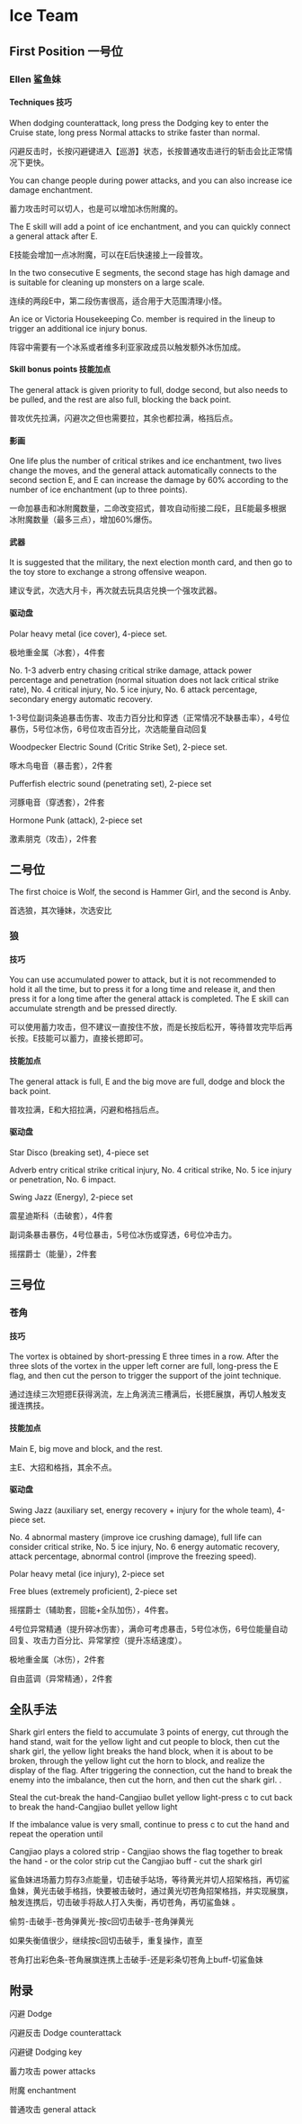 # Ice Team

## First Position 一号位

### Ellen 鲨鱼妹

#### Techniques 技巧

When dodging counterattack, long press the Dodging key to enter the Cruise state, long press Normal attacks to strike faster than normal.

闪避反击时，长按闪避键进入【巡游】状态，长按普通攻击进行的斩击会比正常情况下更快。

You can change people during power attacks, and you can also increase ice damage enchantment.

蓄力攻击时可以切人，也是可以增加冰伤附魔的。

The E skill will add a point of ice enchantment, and you can quickly connect a general attack after E.

E技能会增加一点冰附魔，可以在E后快速接上一段普攻。

In the two consecutive E segments, the second stage has high damage and is suitable for cleaning up monsters on a large scale.

连续的两段E中，第二段伤害很高，适合用于大范围清理小怪。

An ice or Victoria Housekeeping Co. member is required in the lineup to trigger an additional ice injury bonus.

阵容中需要有一个冰系或者维多利亚家政成员以触发额外冰伤加成。

#### Skill bonus points 技能加点

The general attack is given priority to full, dodge second, but also needs to be pulled, and the rest are also full, blocking the back point.

普攻优先拉满，闪避次之但也需要拉，其余也都拉满，格挡后点。

#### 影画

One life plus the number of critical strikes and ice enchantment, two lives change the moves, and the general attack automatically connects to the second section E, and E can increase the damage by 60% according to the number of ice enchantment (up to three points).

一命加暴击和冰附魔数量，二命改变招式，普攻自动衔接二段E，且E能最多根据冰附魔数量（最多三点），增加60%爆伤。

#### 武器

It is suggested that the military, the next election month card, and then go to the toy store to exchange a strong offensive weapon.

建议专武，次选大月卡，再次就去玩具店兑换一个强攻武器。

#### 驱动盘

Polar heavy metal (ice cover), 4-piece set.

极地重金属（冰套），4件套

No. 1-3 adverb entry chasing critical strike damage, attack power percentage and penetration (normal situation does not lack critical strike rate), No. 4 critical injury, No. 5 ice injury, No. 6 attack percentage, secondary energy automatic recovery.

1-3号位副词条追暴击伤害、攻击力百分比和穿透（正常情况不缺暴击率），4号位暴伤，5号位冰伤，6号位攻击百分比，次选能量自动回复

Woodpecker Electric Sound (Critic Strike Set), 2-piece set.

啄木鸟电音（暴击套），2件套

Pufferfish electric sound (penetrating set), 2-piece set

河豚电音（穿透套），2件套

Hormone Punk (attack), 2-piece set

激素朋克（攻击），2件套

## 二号位

The first choice is Wolf, the second is Hammer Girl, and the second is Anby.

首选狼，其次锤妹，次选安比

### 狼

#### 技巧

You can use accumulated power to attack, but it is not recommended to hold it all the time, but to press it for a long time and release it, and then press it for a long time after the general attack is completed. The E skill can accumulate strength and be pressed directly.

可以使用蓄力攻击，但不建议一直按住不放，而是长按后松开，等待普攻完毕后再长按。E技能可以蓄力，直接长摁即可。

#### 技能加点

The general attack is full, E and the big move are full, dodge and block the back point.

普攻拉满，E和大招拉满，闪避和格挡后点。

#### 驱动盘

Star Disco (breaking set), 4-piece set

Adverb entry critical strike critical injury, No. 4 critical strike, No. 5 ice injury or penetration, No. 6 impact.

Swing Jazz (Energy), 2-piece set

震星迪斯科（击破套），4件套

副词条暴击暴伤，4号位暴击，5号位冰伤或穿透，6号位冲击力。

摇摆爵士（能量），2件套

## 三号位

### 苍角

#### 技巧

The vortex is obtained by short-pressing E three times in a row. After the three slots of the vortex in the upper left corner are full, long-press the E flag, and then cut the person to trigger the support of the joint technique.

通过连续三次短摁E获得涡流，左上角涡流三槽满后，长摁E展旗，再切人触发支援连携技。

#### 技能加点

Main E, big move and block, and the rest.

主E、大招和格挡，其余不点。

#### 驱动盘

Swing Jazz (auxiliary set, energy recovery + injury for the whole team), 4-piece set.

No. 4 abnormal mastery (improve ice crushing damage), full life can consider critical strike, No. 5 ice injury, No. 6 energy automatic recovery, attack percentage, abnormal control (improve the freezing speed).

Polar heavy metal (ice injury), 2-piece set

Free blues (extremely proficient), 2-piece set

摇摆爵士（辅助套，回能+全队加伤），4件套。

4号位异常精通（提升碎冰伤害），满命可考虑暴击，5号位冰伤，6号位能量自动回复、攻击力百分比、异常掌控（提升冻结速度）。

极地重金属（冰伤），2件套

自由蓝调（异常精通），2件套

## 全队手法

Shark girl enters the field to accumulate 3 points of energy, cut through the hand stand, wait for the yellow light and cut people to block, then cut the shark girl, the yellow light breaks the hand block, when it is about to be broken, through the yellow light cut the horn to block, and realize the display of the flag. After triggering the connection, cut the hand to break the enemy into the imbalance, then cut the horn, and then cut the shark girl. .

Steal the cut-break the hand-Cangjiao bullet yellow light-press c to cut back to break the hand-Cangjiao bullet yellow light

If the imbalance value is very small, continue to press c to cut the hand and repeat the operation until

Cangjiao plays a colored strip - Cangjiao shows the flag together to break the hand - or the color strip cut the Cangjiao buff - cut the shark girl

鲨鱼妹进场蓄力剪存3点能量，切击破手站场，等待黄光并切人招架格挡，再切鲨鱼妹，黄光击破手格挡，快要被击破时，通过黄光切苍角招架格挡，并实现展旗，触发连携后，切击破手将敌人打入失衡，再切苍角，再切鲨鱼妹 。

偷剪-击破手-苍角弹黄光-按c回切击破手-苍角弹黄光

如果失衡值很少，继续按c回切击破手，重复操作，直至

苍角打出彩色条-苍角展旗连携上击破手-还是彩条切苍角上buff-切鲨鱼妹

## 附录

闪避 Dodge

闪避反击 Dodge counterattack

闪避键 Dodging key

蓄力攻击 power attacks

附魔 enchantment

普通攻击 general attack